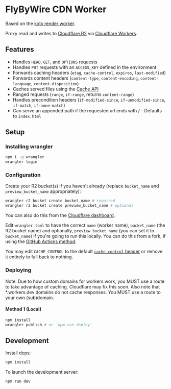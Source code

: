 # FlyByWire CDN Worker

Based on the [kotx render worker](https://github.com/kotx/render).

Proxy read and writes to [Cloudflare R2](https://developers.cloudflare.com/r2) via [Cloudflare Workers](https://workers.dev).

## Features

- Handles `HEAD`, `GET`, and `OPTIONS` requests
- Handles `PUT` requests with an `ACCESS_KEY` defined in the environment
- Forwards caching headers (`etag`, `cache-control`, `expires`, `last-modified`)
- Forwards content headers (`content-type`, `content-encoding`, `content-language`, `content-disposition`)
- Caches served files using the [Cache API](https://developers.cloudflare.com/workers/runtime-apis/cache/)
- Ranged requests (`range`, `if-range`, returns `content-range`)
- Handles precondition headers (`if-modified-since`, `if-unmodified-since`, `if-match`, `if-none-match`)
- Can serve an appended path if the requested url ends with / - Defaults to `index.html`

## Setup

### Installing wrangler

```sh
npm i -g wrangler
wrangler login
```

### Configuration

Create your R2 bucket(s) if you haven't already (replace `bucket_name` and `preview_bucket_name` appropriately):
```sh
wrangler r2 bucket create bucket_name # required
wrangler r2 bucket create preview_bucket_name # optional
```
You can also do this from the [Cloudflare dashboard](https://dash.cloudflare.com/?to=/:account/r2/buckets/new).

Edit `wrangler.toml` to have the correct `name` (worker name), `bucket_name` (the R2 bucket name) and optionally, `preview_bucket_name`  (you can set it to `bucket_name`) if you're going to run this locally.
You can do this from a fork, if using the [GitHub Actions method](#method-2-github-actions).

You may edit `CACHE_CONTROL` to the default [`cache-control` header](https://developer.mozilla.org/en-US/docs/Web/HTTP/Headers/Cache-Control) or remove it entirely to fall back to nothing.

### Deploying

Note: Due to how custom domains for workers work, you MUST use a route to take advantage of caching. Cloudflare may fix this soon.
Also note that *.workers.dev domains do not cache responses. You MUST use a route to your own (sub)domain.

#### Method 1 (Local)

```sh
npm install
wrangler publish # or `npm run deploy`
```

## Development

Install deps:

```sh
npm install
```

To launch the development server:

```sh
npm run dev
```
